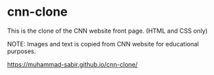 # cnn-clone

This is the clone of the CNN website front page. (HTML and CSS only)

NOTE:
Images and text is copied from CNN website for educational purposes.

https://muhammad-sabir.github.io/cnn-clone/

